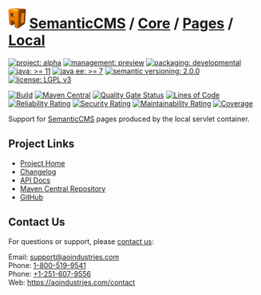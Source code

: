 # [<img src="ao-logo.png" alt="AO Logo" width="35" height="40">](https://github.com/ao-apps) [SemanticCMS](https://github.com/ao-apps/semanticcms) / [Core](https://github.com/ao-apps/semanticcms-core) / [Pages](https://github.com/ao-apps/semanticcms-core-pages) / [Local](https://github.com/ao-apps/semanticcms-core-pages-local)

[![project: alpha](https://semanticcms.com/ao-badges/project-alpha.svg)](https://aoindustries.com/life-cycle#project-alpha)
[![management: preview](https://semanticcms.com/ao-badges/management-preview.svg)](https://aoindustries.com/life-cycle#management-preview)
[![packaging: developmental](https://semanticcms.com/ao-badges/packaging-developmental.svg)](https://aoindustries.com/life-cycle#packaging-developmental)  
[![java: &gt;= 11](https://semanticcms.com/ao-badges/java-11.svg)](https://docs.oracle.com/en/java/javase/11/docs/api/)
[![java ee: &gt;= 7](https://semanticcms.com/ao-badges/javaee-7.svg)](https://docs.oracle.com/javaee/7/api/)
[![semantic versioning: 2.0.0](https://semanticcms.com/ao-badges/semver-2.0.0.svg)](http://semver.org/spec/v2.0.0.html)
[![license: LGPL v3](https://semanticcms.com/ao-badges/license-lgpl-3.0.svg)](https://www.gnu.org/licenses/lgpl-3.0)

[![Build](https://github.com/ao-apps/semanticcms-core-pages-local/workflows/Build/badge.svg?branch=master)](https://github.com/ao-apps/semanticcms-core-pages-local/actions?query=workflow%3ABuild)
[![Maven Central](https://maven-badges.herokuapp.com/maven-central/com.semanticcms/semanticcms-core-pages-local/badge.svg)](https://maven-badges.herokuapp.com/maven-central/com.semanticcms/semanticcms-core-pages-local)
[![Quality Gate Status](https://sonarcloud.io/api/project_badges/measure?branch=master&project=com.semanticcms%3Asemanticcms-core-pages-local&metric=alert_status)](https://sonarcloud.io/dashboard?branch=master&id=com.semanticcms%3Asemanticcms-core-pages-local)
[![Lines of Code](https://sonarcloud.io/api/project_badges/measure?branch=master&project=com.semanticcms%3Asemanticcms-core-pages-local&metric=ncloc)](https://sonarcloud.io/component_measures?branch=master&id=com.semanticcms%3Asemanticcms-core-pages-local&metric=ncloc)  
[![Reliability Rating](https://sonarcloud.io/api/project_badges/measure?branch=master&project=com.semanticcms%3Asemanticcms-core-pages-local&metric=reliability_rating)](https://sonarcloud.io/component_measures?branch=master&id=com.semanticcms%3Asemanticcms-core-pages-local&metric=Reliability)
[![Security Rating](https://sonarcloud.io/api/project_badges/measure?branch=master&project=com.semanticcms%3Asemanticcms-core-pages-local&metric=security_rating)](https://sonarcloud.io/component_measures?branch=master&id=com.semanticcms%3Asemanticcms-core-pages-local&metric=Security)
[![Maintainability Rating](https://sonarcloud.io/api/project_badges/measure?branch=master&project=com.semanticcms%3Asemanticcms-core-pages-local&metric=sqale_rating)](https://sonarcloud.io/component_measures?branch=master&id=com.semanticcms%3Asemanticcms-core-pages-local&metric=Maintainability)
[![Coverage](https://sonarcloud.io/api/project_badges/measure?branch=master&project=com.semanticcms%3Asemanticcms-core-pages-local&metric=coverage)](https://sonarcloud.io/component_measures?branch=master&id=com.semanticcms%3Asemanticcms-core-pages-local&metric=Coverage)

Support for [SemanticCMS](https://github.com/ao-apps/semanticcms) pages produced by the local servlet container.

## Project Links
* [Project Home](https://semanticcms.com/core/pages/local/)
* [Changelog](https://semanticcms.com/core/pages/local/changelog)
* [API Docs](https://semanticcms.com/core/pages/local/apidocs/)
* [Maven Central Repository](https://search.maven.org/artifact/com.semanticcms/semanticcms-core-pages-local)
* [GitHub](https://github.com/ao-apps/semanticcms-core-pages-local)

## Contact Us
For questions or support, please [contact us](https://aoindustries.com/contact):

Email: [support@aoindustries.com](mailto:support@aoindustries.com)  
Phone: [1-800-519-9541](tel:1-800-519-9541)  
Phone: [+1-251-607-9556](tel:+1-251-607-9556)  
Web: https://aoindustries.com/contact
